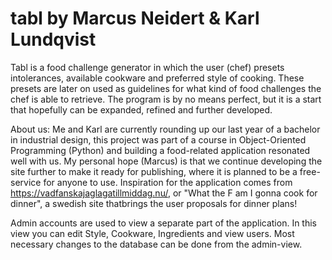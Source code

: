 # tabl by Marcus Neidert & Karl Lundqvist

Tabl is a food challenge generator in which the user (chef) presets intolerances, available cookware and preferred style of cooking. 
These presets are later on used as guidelines for what kind of food challenges the chef is able to retrieve.
The program is by no means perfect, but it is a start that hopefully can be expanded, refined and further developed.

About us:
Me and Karl are currently rounding up our last year of a bachelor in industrial design, this project was part of a course in Object-Oriented Programming (Python) and
building a food-related application resonated well with us. My personal hope (Marcus) is that we continue developing the site further to make it ready for publishing, 
where it is planned to be a free-service for anyone to use. Inspiration for the application comes from https://vadfanskajaglagatillmiddag.nu/, or "What the F am I gonna cook for dinner", a swedish site thatbrings the user proposals for dinner plans! 


Admin accounts are used to view a separate part of the application. In this view you can edit Style, Cookware, Ingredients and view users.
Most necessary changes to the database can be done from the admin-view.
